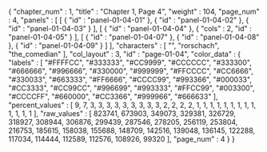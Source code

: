 {
  "chapter_num" : 1,
  "title" : "Chapter 1, Page 4",
  "weight" : 104,
  "page_num" : 4,
  "panels" : [
    [
      {
        "id" : "panel-01-04-01"
      },
      {
        "id" : "panel-01-04-02"
      },
      {
        "id" : "panel-01-04-03"
      }
    ],
    [
      {
        "id" : "panel-01-04-04"
      },
      {
        "cols" : 2,
        "id" : "panel-01-04-05"
      }
    ],
    [
      {
        "id" : "panel-01-04-07"
      },
      {
        "id" : "panel-01-04-08"
      },
      {
        "id" : "panel-01-04-09"
      }
    ]
  ],
  "characters" : [
    "",
    "rorschach",
    "the_comedian"
  ],
  "col_layout" : 3,
  "id" : "page-01-04",
  "color_data" : {
    "labels" : [
      "#FFFFCC",
      "#333333",
      "#CC9999",
      "#CCCCCC",
      "#333300",
      "#666666",
      "#996666",
      "#330000",
      "#999999",
      "#FFCCCC",
      "#CC6666",
      "#330033",
      "#663333",
      "#FF6666",
      "#CCCC99",
      "#993366",
      "#000033",
      "#CC3333",
      "#CC99CC",
      "#996699",
      "#993333",
      "#FFCC99",
      "#003300",
      "#CCCCFF",
      "#660000",
      "#CC3366",
      "#999966",
      "#666633"
    ],
    "percent_values" : [
      9,
      7,
      3,
      3,
      3,
      3,
      3,
      3,
      3,
      3,
      3,
      2,
      2,
      2,
      2,
      1,
      1,
      1,
      1,
      1,
      1,
      1,
      1,
      1,
      1,
      1,
      1,
      1
    ],
    "raw_values" : [
      823741,
      673903,
      349073,
      329381,
      326729,
      318927,
      308944,
      306876,
      299439,
      287546,
      278205,
      256119,
      253804,
      216753,
      185615,
      158038,
      155688,
      148709,
      142516,
      139048,
      136145,
      122288,
      117034,
      114444,
      112589,
      112576,
      108926,
      99320
    ],
    "page_num" : 4
  }
}
